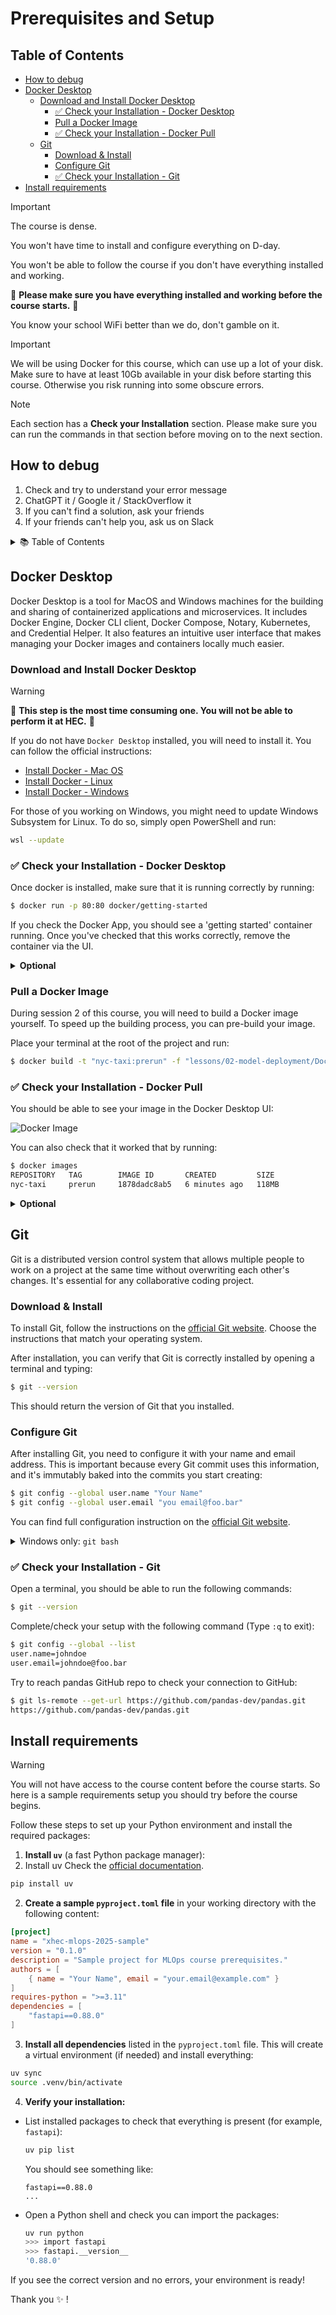 # Prerequisites and Setup

## Table of Contents

- [How to debug](#how-to-debug)
- [Docker Desktop](#docker-desktop)
  - [Download and Install Docker Desktop](#download-and-install-docker-desktop)
    - [✅ Check your Installation - Docker Desktop](#-check-your-installation---docker-desktop)
    - [Pull a Docker Image](#pull-a-docker-image)
    - [✅ Check your Installation - Docker Pull](#-check-your-installation---docker-pull)
  - [Git](#git)
    - [Download & Install](#download--install)
    - [Configure Git](#configure-git)
    - [✅ Check your Installation - Git](#-check-your-installation---git)
- [Install requirements](#install-requirements)

> [!Important]
> The course is dense.
>
> You won't have time to install and configure everything on D-day.
>
> You won't be able to follow the course if you don't have everything installed and working.
>
> 📣 **Please make sure you have everything installed and working before the course starts.** 📣
>
> You know your school WiFi better than we do, don't gamble on it.

> [!Important]
> We will be using Docker for this course, which can use up a lot of your disk.
> Make sure to have at least 10Gb available in your disk before starting this course. Otherwise you risk running into some obscure errors.

> [!Note]
> Each section has a **Check your Installation** section.
> Please make sure you can run the commands in that section before moving on to the next section.

## How to debug

1. Check and try to understand your error message
2. ChatGPT it / Google it / StackOverflow it
3. If you can't find a solution, ask your friends
4. If your friends can't help you, ask us on Slack

<details>
  <summary>📚 Table of Contents</summary>

- [Docker Desktop](#docker-desktop)
  - [Download and Install Docker Desktop](#download-and-install-docker-desktop)
  - [✅ Check your Installation](#✅-check-your-installation---docker-desktop)
  - [Pull a Docker Image](#pull-a-docker-image)
  - [✅ Check your Installation](#✅-check-your-installation---docker-pull)
- [Git](#git)
  - [Install Git](#install-git)
    - [Download & Install](#download-&-install)
    - [Configure Git](#configure-git)
  - [✅ Check your Installation](#✅-check-your-installation---git)
- [Install requirements](#install-requirements)
  - [Create and install requirements](#create-and-install-requirements)
  - [✅ Check your Installation](#✅-check-your-installation---requirements)

</details>

## Docker Desktop

Docker Desktop is a tool for MacOS and Windows machines for the building and sharing of containerized applications and microservices. It includes Docker Engine, Docker CLI client, Docker Compose, Notary, Kubernetes, and Credential Helper. It also features an intuitive user interface that makes managing your Docker images and containers locally much easier.

### Download and Install Docker Desktop

> [!Warning]
> 📣 **This step is the most time consuming one. You will not be able to perform it at HEC.** 📣

If you do not have `Docker Desktop` installed, you will need to install it. You can follow the official instructions:

- [Install Docker - Mac OS](https://docs.docker.com/desktop/install/mac-install/)
- [Install Docker - Linux](https://docs.docker.com/desktop/install/linux-install/)
- [Install Docker - Windows](https://docs.docker.com/desktop/install/windows-install/)

For those of you working on Windows, you might need to update Windows Subsystem for Linux. To do so, simply open PowerShell and run:

```bash
wsl --update
```

### ✅ Check your Installation - Docker Desktop

Once docker is installed, make sure that it is running correctly by running:

```bash
$ docker run -p 80:80 docker/getting-started
```

If you check the Docker App, you should see a 'getting started' container running. Once you've checked that this works correctly, remove the container via the UI.

<details>
    <summary><b>Optional</b></summary>
    You can also perform these operations directly from the command line, by running <code>docker ps</code> to check the running containers, <code>docker stop [CONTAINER-ID]</code> to stop it and <code>docker rm -f [CONTAINER-ID]</code> to remove it.
</details>

### Pull a Docker Image

During session 2 of this course, you will need to build a Docker image yourself. To speed up the building process, you can pre-build your image.

Place your terminal at the root of the project and run:

```bash
$ docker build -t "nyc-taxi:prerun" -f "lessons/02-model-deployment/Dockerfile.app" ./lessons/02-model-deployment
```

### ✅ Check your Installation - Docker Pull

You should be able to see your image in the Docker Desktop UI:

![Docker Image](./images/example_image.png)

You can also check that it worked that by running:

```bash
$ docker images
REPOSITORY   TAG        IMAGE ID       CREATED         SIZE
nyc-taxi     prerun     1878dadc8ab5   6 minutes ago   118MB
```

<details>
    <summary><b>Optional</b></summary>
    Once you've checked that this works correctly, remove the image by running in your terminal: <code>docker rmi [IMAGE ID]</code>
</details>

## Git


Git is a distributed version control system that allows multiple people to work on a project at the same time without overwriting each other's changes.
It's essential for any collaborative coding project.

### Download & Install

To install Git, follow the instructions on the [official Git website](https://git-scm.com/book/en/v2/Getting-Started-Installing-Git).
Choose the instructions that match your operating system.

After installation, you can verify that Git is correctly installed by opening a terminal and typing:

```bash
$ git --version
```

This should return the version of Git that you installed.

### Configure Git

After installing Git, you need to configure it with your name and email address.
This is important because every Git commit uses this information, and it's immutably baked into the commits you start creating:

```bash
$ git config --global user.name "Your Name"
$ git config --global user.email "you email@foo.bar"
```

You can find full configuration instruction on the [official Git website](https://git-scm.com/book/en/v2/Getting-Started-First-Time-Git-Setup).

<details>
  <summary>Windows only: <code>git bash</code></summary>

If you are using Windows, you can use PowerShell as your terminal.
But Powershell is limited and doesn't support all the commands we will use in this course.
You will need to install [`git bash`](https://gitforwindows.org/) to have access to all the commands we will use in this course.

Please carefully follow [instructions here](https://github.com/git-for-windows/git/releases/tag/v2.42.0.windows.2).

> [!Note]
> You can also use WSL terminal, but it's a bit more complicated to use.

</details>

### ✅ Check your Installation - Git

Open a terminal, you should be able to run the following commands:

```bash
$ git --version

```

Complete/check your setup with the following command (Type `:q` to exit):

```bash
$ git config --global --list
user.name=johndoe
user.email=johndoe@foo.bar
```

Try to reach pandas GitHub repo to check your connection to GitHub:

```bash
$ git ls-remote --get-url https://github.com/pandas-dev/pandas.git
https://github.com/pandas-dev/pandas.git
```



## Install requirements

> [!Warning]
> You will not have access to the course content before the course starts.
> So here is a sample requirements setup you should try before the course begins.

Follow these steps to set up your Python environment and install the required packages:

1. **Install `uv`** (a fast Python package manager):
1. Install uv
Check the [official documentation](https://docs.astral.sh/uv/pip/environments/).

  ```bash
  pip install uv
  ```
2. **Create a sample `pyproject.toml` file** in your working directory with the following content:

  ```toml
  [project]
  name = "xhec-mlops-2025-sample"
  version = "0.1.0"
  description = "Sample project for MLOps course prerequisites."
  authors = [
      { name = "Your Name", email = "your.email@example.com" }
  ]
  requires-python = ">=3.11"
  dependencies = [
      "fastapi==0.88.0"
  ]
  ```

3. **Install all dependencies** listed in the `pyproject.toml` file. This will create a virtual environment (if needed) and install everything:

```bash
uv sync
source .venv/bin/activate
```

4. **Verify your installation:**
  - List installed packages to check that everything is present (for example, `fastapi`):

    ```bash
    uv pip list
    ```
    You should see something like:
    ```
    fastapi==0.88.0
    ...
    ```

  - Open a Python shell and check you can import the packages:

    ```bash
    uv run python
    >>> import fastapi
    >>> fastapi.__version__
    '0.88.0'
    ```

If you see the correct version and no errors, your environment is ready!

Thank you ✨ !
